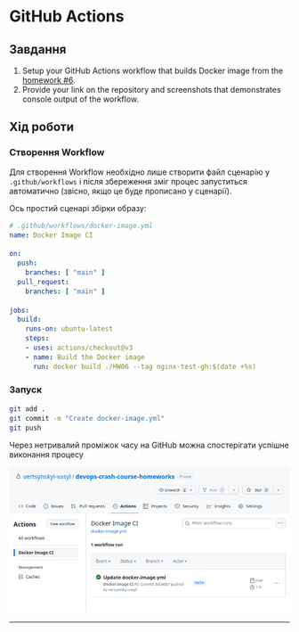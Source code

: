 # GitHub Actions

## Завдання
1. Setup your GitHub Actions workflow that builds Docker image from the [homework #6](../HW06/README.md).
2. Provide your link on the repository and screenshots that demonstrates console output of the workflow.

## Хід роботи

### Створення Workflow

Для створення Workflow необхідно лише створити файл сценарію у `.github/workflows` і після збереження зміг процес запуститься автоматично (звісно, якщо це буде прописано у сценарії).

Ось простий сценарі збірки образу:
```yaml
# .github/workflows/docker-image.yml
name: Docker Image CI

on:
  push:
    branches: [ "main" ]
  pull_request:
    branches: [ "main" ]

jobs:
  build:
    runs-on: ubuntu-latest
    steps:
    - uses: actions/checkout@v3
    - name: Build the Docker image
      run: docker build ./HW06 --tag nginx-test-gh:$(date +%s)
```

### Запуск

```bash
git add .
git commit -m "Create docker-image.yml"
git push
```

Через нетривалий проміжок часу на GitHub можна спостерігати успішне виконання процесу

![](./images/img_001.png)

---
